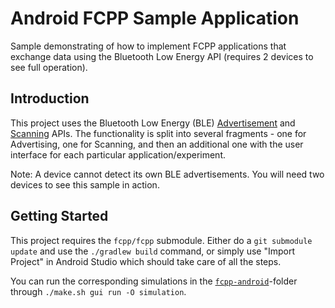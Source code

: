 
Android FCPP Sample Application
===================================

Sample demonstrating of how to implement FCPP applications that exchange data using the Bluetooth
Low Energy API (requires 2 devices to see full operation).

Introduction
------------

This project uses the Bluetooth Low Energy (BLE) [Advertisement][1] and [Scanning][2] APIs.
The functionality is split into several fragments - one for Advertising, one for Scanning, and then
an additional one with the user interface for each particular application/experiment.

Note: A device cannot detect its own BLE advertisements. You will need two devices to see this
sample in action.

[1]:https://developer.android.com/reference/android/bluetooth/le/BluetoothLeAdvertiser.html
[2]:https://developer.android.com/reference/android/bluetooth/le/BluetoothLeScanner.html

Getting Started
---------------

This project requires the `fcpp/fcpp` submodule. Either do a `git submodule update` and use the
`./gradlew build` command, or simply use "Import Project" in Android Studio which should take care of all the steps.

You can run the corresponding simulations in the [`fcpp-android`](fcpp-android)-folder through `./make.sh gui run -O simulation`.
